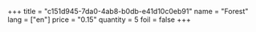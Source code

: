+++
title = "c151d945-7da0-4ab8-b0db-e41d10c0eb91"
name = "Forest"
lang = ["en"]
price = "0.15"
quantity = 5
foil = false
+++
